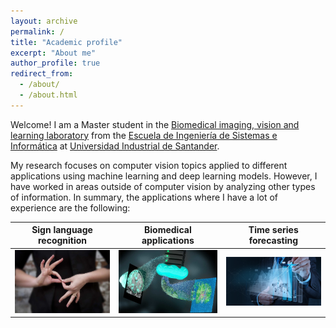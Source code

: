 ```yaml
---
layout: archive
permalink: /
title: "Academic profile"
excerpt: "About me"
author_profile: true
redirect_from: 
  - /about/
  - /about.html
---
```


Welcome! I am a Master student in the [Biomedical imaging, vision and learning laboratory](http://www.bivl2ab.uis.edu.co/) 
from the [Escuela de Ingeniería de Sistemas e Informática](http://cormoran.uis.edu.co/eisi/) at
[Universidad Industrial de Santander](https://www.uis.edu.co/webUIS/es/index.jsp). 

My research focuses on computer vision topics applied to different applications using machine learning and deep learning models. However, I have worked in areas outside of computer vision by analyzing other types of information. In summary, the applications where I have a lot of experience are the following:

|Sign language recognition | Biomedical applications |Time series forecasting |
|:-------------------------:|:-------------------------:|:-------------------------:|
|<img width="1600" alt="slr" src="/images/slr.png"> |  <img width="1600" alt="biomedical" src="/images/biomedical.jpg">|<img width="1600" alt="forecasting" src="/images/series.jpg">|

